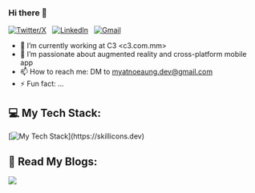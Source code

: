 ### Hi there 👋

<!--
**myatnoeaung-dev/myatnoeaung-dev** is a ✨ _special_ ✨ repository because its `README.md` (this file) appears on your GitHub profile.
-->
[![Twitter/X](https://skillicons.dev/icons?i=twitter)](https://twitter.com/CoYumYum) &nbsp;
[![LinkedIn](https://skillicons.dev/icons?i=linkedin)](https://www.linkedin.com/in/myat-noe-aung-8008a11b2) &nbsp;
[![Gmail](https://skillicons.dev/icons?i=gmail)](mailto:myatnoeaung.dev@gmail.com?subject=Hello%20Jasper,%20From%20Github)

- 🔭 I’m currently working at C3 <c3.com.mm>
- 🌱 I’m passionate about augmented reality and cross-platform mobile app
- 📫 How to reach me: DM to myatnoeaung.dev@gmail.com
- ⚡ Fun fact: ...

## 💻 My Tech Stack:

[![My Tech Stack](https://skillicons.dev/icons?i=flutter,java,kotlin,js,firebase,git,css,aws,html,)](https://skillicons.dev)

## 📖 Read My Blogs:

<p>
    <a target="_blank"href="https://medium.com/@myatnoeaung.dev"><img src="https://img.shields.io/badge/Medium-12100E?style=for-the-badge&logo=medium&logoColor=white" /></a>&nbsp;&nbsp;
</p>

